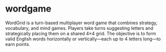 # wordgame
WordGrid is a turn-based multiplayer word game that combines strategy, vocabulary, and mind games. Players take turns suggesting letters and strategically placing them on a shared 4×4 grid. The objective is to form valid English words horizontally or vertically—each up to 4 letters long—to earn points.
